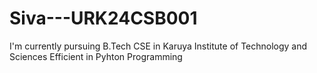 # Siva---URK24CSB001

I'm currently pursuing B.Tech CSE in Karuya Institute of Technology and Sciences
Efficient in Pyhton Programming